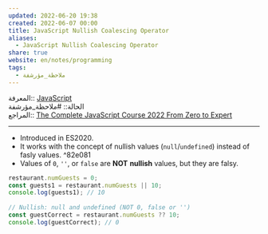 ```yaml
---  
updated: 2022-06-20 19:38  
created: 2022-06-07 00:00  
title: JavaScript Nullish Coalescing Operator  
aliases:  
  - JavaScript Nullish Coalescing Operator  
share: true  
website: en/notes/programming  
tags:  
  - ملاحظة_مؤرشفة  
---  
```

  
  
المعرفة:: [JavaScript](JavaScript)  
الحالة:: #ملاحظة_مؤرشفة  
المراجع:: [The Complete JavaScript Course 2022 From Zero to Expert](The%20Complete%20JavaScript%20Course%202022%20From%20Zero%20to%20Expert)  
  
---  
  
- Introduced in ES2020.  
- It works with the concept of nullish values (`null`/`undefined`) instead of fasly values. ^82e081  
- Values of `0`, `''`, or `false` are **NOT** **nullish** values, but they are falsy.  
  
```js  
restaurant.numGuests = 0;  
const guests1 = restaurant.numGuests || 10;  
console.log(guests1); // 10  
  
// Nullish: null and undefined (NOT 0, false or '')  
const guestCorrect = restaurant.numGuests ?? 10;  
console.log(guestCorrect); // 0  
```  
